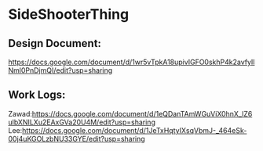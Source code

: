 # SideShooterThing
## Design Document:
  https://docs.google.com/document/d/1wr5vTpkA18upivIGFO0skhP4k2avfyIlNml0PnDjmQI/edit?usp=sharing
## Work Logs:
Zawad:https://docs.google.com/document/d/1eQDanTAmWGuViX0hnX_lZ6ulbXNILXu2EAxGVa20U4M/edit?usp=sharing
Lee:https://docs.google.com/document/d/1JeTxHqtyIXsqVbmJ-_464eSk-00j4uKGOLzbNU33GYE/edit?usp=sharing

